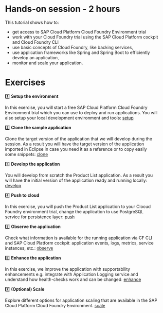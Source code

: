 # Hands-on session - 2 hours

This tutorial shows how to:
* get access to SAP Cloud Platform Cloud Foundry Environment trial
* work with your Cloud Foundry trial using the SAP Cloud Platform cockpit and Cloud Foundry CLI
* use basic concepts of Cloud Foundry, like backing services,
* use application frameworks like Spring and Spring Boot to efficiently develop an application,
* monitor and scale your application.


# Exercises

:one: **Setup the environment**

In this exercise, you will start a free SAP Cloud Platform Cloud Foundry Environment trial which you can use to deploy and run applications. You will also setup your local development environment and tools: [setup](../01_setup)

:two: **Clone the sample application**

Clone the target version of the application that we will develop during the session. As a result you will have the target version of the application imported in Eclipse in case you need it as a reference or to copy easily some snippets: [clone](../02_clone)

:three: **Develop the application**

You will develop from scratch the Product List application. As a result you will have the initial version of the application ready and running locally: [develop](../03_develop)


:four: **Push to cloud**

In this exercise, you will push the Product List application to your Clooud Foundry environment trial, change the application to use PostgreSQL service for persistence layer: [push](../04_push)

:five: **Observe the application**

Check what information is available for the running application via CF CLI and SAP Cloud Platform cockpit: application events, logs, metrics, service instances, etc.: [observe](../05_observe)

:six: **Enhance the application**

In this exercise, we improve the application with supportability enhancements e.g. integrate with Application Logging service and understand how health-checks work and can be changed: [enhance](../06_enhance)

:seven: **(Optional) Scale**

Explore different options for application scaling that are available in the SAP Cloud Platform Cloud Foundry Environment.  [scale](../07_scale)
